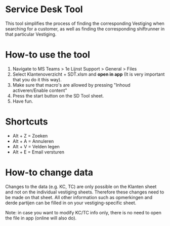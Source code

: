 # Service Desk Tool
This tool simplifies the process of finding the corresponding Vestiging when searching for a customer, as well as finding the corresponding shiftrunner in that particular Vestiging. 

# How-to use the tool
1. Navigate to MS Teams > 1e Lijnst Support > General > Files
2. Select Klantenoverzicht + SDT.xlsm and <b>open in app</b> (It is very important that you do it this way).
3. Make sure that macro's are allowed by pressing "Inhoud activeren/Enable content"
4. Press the start button on the SD Tool sheet.
5. Have fun. 

# Shortcuts
- Alt + Z = Zoeken
- Alt + A = Annuleren
- Alt + V = Velden legen
- Alt + E = Email versturen

# How-to change data
Changes to the data (e.g. KC, TC) are only possible on the Klanten sheet and not on the individual vestiging sheets. 
Therefore these changes need to be made on that sheet. All other information such as opmerkingen and derde partijen can be filled in on your vestiging-specific sheet. 

Note: in case you want to modify KC/TC info only, there is no need to open the file in app (online will also do). 

